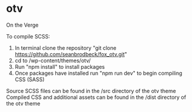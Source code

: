 # otv
On the Verge

To compile SCSS:

1. In terminal clone the repository "git clone https://github.com/seanbrodbeck/fox_otv.git"
2. cd to /wp-content/themes/otv/
3. Run "npm install" to install packages
4. Once packages have installed run "npm run dev" to begin compiling CSS (SASS)

Source SCSS files can be found in the /src directory of the otv theme
Compiled CSS and additional assets can be found in the /dist directory of the otv theme

